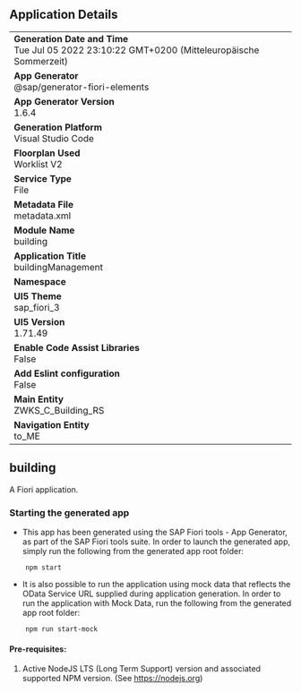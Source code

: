 ## Application Details
|               |
| ------------- |
|**Generation Date and Time**<br>Tue Jul 05 2022 23:10:22 GMT+0200 (Mitteleuropäische Sommerzeit)|
|**App Generator**<br>@sap/generator-fiori-elements|
|**App Generator Version**<br>1.6.4|
|**Generation Platform**<br>Visual Studio Code|
|**Floorplan Used**<br>Worklist V2|
|**Service Type**<br>File|
|**Metadata File**<br>metadata.xml
|**Module Name**<br>building|
|**Application Title**<br>buildingManagement|
|**Namespace**<br>|
|**UI5 Theme**<br>sap_fiori_3|
|**UI5 Version**<br>1.71.49|
|**Enable Code Assist Libraries**<br>False|
|**Add Eslint configuration**<br>False|
|**Main Entity**<br>ZWKS_C_Building_RS|
|**Navigation Entity**<br>to_ME|

## building

A Fiori application.

### Starting the generated app

-   This app has been generated using the SAP Fiori tools - App Generator, as part of the SAP Fiori tools suite.  In order to launch the generated app, simply run the following from the generated app root folder:

```
    npm start
```

- It is also possible to run the application using mock data that reflects the OData Service URL supplied during application generation.  In order to run the application with Mock Data, run the following from the generated app root folder:

```
    npm run start-mock
```

#### Pre-requisites:

1. Active NodeJS LTS (Long Term Support) version and associated supported NPM version.  (See https://nodejs.org)


